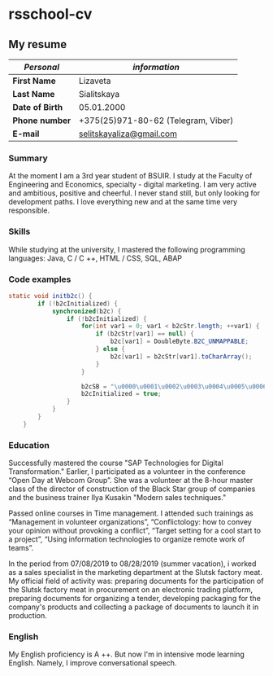# rsschool-cv
## My resume

*Personal* | *information*
------------ | -------------
__First Name__ | Lizaveta
__Last Name__ | Sialitskaya
__Date of Birth__ | 05.01.2000
__Phone number__ | +375(25)971-80-62 (Telegram, Viber)
__E-mail__ | selitskayaliza@gmail.com

### Summary
At the moment I am a 3rd year student of BSUIR. I study at the Faculty of Engineering and Economics, specialty - digital marketing.
I am very active and ambitious, positive and cheerful. I never stand still, but only looking for development paths. I love everything new and at the same time very responsible.
### Skills
While studying at the university, I mastered the following programming languages: Java, C / C ++, HTML / CSS, SQL, ABAP
### Code examples
```java
static void initb2c() {
        if (!b2cInitialized) {
            synchronized(b2c) {
                if (!b2cInitialized) {
                    for(int var1 = 0; var1 < b2cStr.length; ++var1) {
                        if (b2cStr[var1] == null) {
                            b2c[var1] = DoubleByte.B2C_UNMAPPABLE;
                        } else {
                            b2c[var1] = b2cStr[var1].toCharArray();
                        }
                    }

                    b2cSB = "\u0000\u0001\u0002\u0003\u0004\u0005\u0006\u0007\b\t\n\u000b\f\r\u000e\u000f\u0010\u0011\u0012\u0013\u0014\u0015\u0016\u0017\u0018\u0019\u001a\u001b\u001c\u001d\u001e\u001f !\"#$%&'()*+,-./0123456789:;<=>?@ABCDEFGHIJKLMNOPQRSTUVWXYZ[\\]^_`abcdefghijklmnopqrstuvwxyz{|}~\u007f��������������������������������������������������������������������������������������������������������������������������������".toCharArray();
                    b2cInitialized = true;
                }
            }
        }
    }
```    
### Education

Successfully mastered the course "SAP Technologies for Digital Transformation." Earlier, I participated as a volunteer in the conference “Open Day at Webcom Group”. She was a volunteer at the 8-hour master class of the director of construction of the Black Star group of companies and the business trainer Ilya Kusakin "Modern sales techniques."

Passed online courses in Time management. I attended such trainings as “Management in volunteer organizations”, “Conflictology: how to convey your opinion without provoking a conflict”, “Target setting for a cool start to a project”, “Using information technologies to organize remote work of teams”.

In the period from 07/08/2019 to 08/28/2019 (summer vacation), i worked as a sales specialist in the marketing department at the Slutsk factory meat. My official field of activity was: preparing documents for the participation of the Slutsk factory meat in procurement on an electronic trading platform, preparing documents for organizing a tender, developing packaging for the company's products and collecting a package of documents to launch it in production.

### English
My English proficiency is A ++. But now I'm in intensive mode learning English. Namely, I improve conversational speech.
